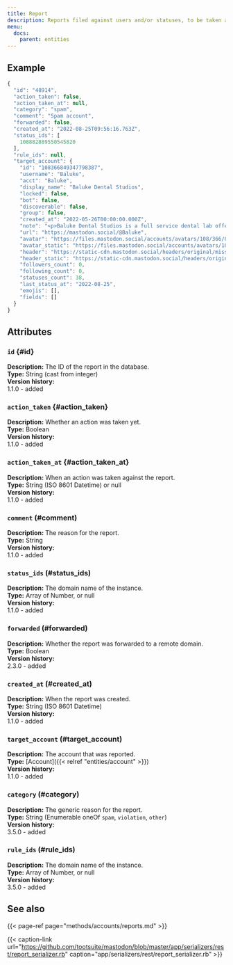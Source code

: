 ```yaml
---
title: Report
description: Reports filed against users and/or statuses, to be taken action on by moderators.
menu:
  docs:
    parent: entities
---
```


## Example

```javascript
{
  "id": "48914",
  "action_taken": false,
  "action_taken_at": null,
  "category": "spam",
  "comment": "Spam account",
  "forwarded": false,
  "created_at": "2022-08-25T09:56:16.763Z",
  "status_ids": [
    108882889550545820
  ],
  "rule_ids": null,
  "target_account": {
    "id": "108366849347798387",
    "username": "Baluke",
    "acct": "Baluke",
    "display_name": "Baluke Dental Studios",
    "locked": false,
    "bot": false,
    "discoverable": false,
    "group": false,
    "created_at": "2022-05-26T00:00:00.000Z",
    "note": "<p>Baluke Dental Studios is a full service dental lab offering fabrication, staining, and digital services. Advanced technologies and a meticulous process ensure reduced chair time, lower costs, and better patient outcomes with beautiful smiles. Talk to a representative today.</p><p><a href=\"https://baluke.com/\" target=\"_blank\" rel=\"nofollow noopener noreferrer\"><span class=\"invisible\">https://</span><span class=\"\">baluke.com/</span><span class=\"invisible\"></span></a></p>",
    "url": "https://mastodon.social/@Baluke",
    "avatar": "https://files.mastodon.social/accounts/avatars/108/366/849/347/798/387/original/dbcfe99ed5def0f4.png",
    "avatar_static": "https://files.mastodon.social/accounts/avatars/108/366/849/347/798/387/original/dbcfe99ed5def0f4.png",
    "header": "https://static-cdn.mastodon.social/headers/original/missing.png",
    "header_static": "https://static-cdn.mastodon.social/headers/original/missing.png",
    "followers_count": 0,
    "following_count": 0,
    "statuses_count": 38,
    "last_status_at": "2022-08-25",
    "emojis": [],
    "fields": []
  }
}
```

## Attributes

### `id` {#id}

**Description:** The ID of the report in the database.\
**Type:** String (cast from integer)\
**Version history:**\
1.1.0 - added

### `action_taken` {#action_taken}

**Description:** Whether an action was taken yet.\
**Type:** Boolean\
**Version history:**\
1.1.0 - added

### `action_taken_at` {#action_taken_at}

**Description:** When an action was taken against the report.\
**Type:** String (ISO 8601 Datetime) or null\
**Version history:**\
1.1.0 - added

### `comment` (#comment)

**Description:** The reason for the report.\
**Type:** String\
**Version history:**\
1.1.0 - added

### `status_ids` (#status_ids)

**Description:** The domain name of the instance.\
**Type:** Array of Number, or null\
**Version history:**\
1.1.0 - added

### `forwarded` (#forwarded)

**Description:** Whether the report was forwarded to a remote domain.\
**Type:** Boolean\
**Version history:**\
2.3.0 - added

### `created_at` (#created_at)

**Description:** When the report was created.\
**Type:** String (ISO 8601 Datetime)\
**Version history:**\
1.1.0 - added

### `target_account` (#target_account)

**Description:** The account that was reported.\
**Type:** [Account]({{< relref "entities/account" >}})\
**Version history:**\
1.1.0 - added

### `category` (#category)

**Description:** The generic reason for the report.\
**Type:** String (Enumerable oneOf `spam`, `violation`, `other`)\
**Version history:**\
3.5.0 - added

### `rule_ids` (#rule_ids)

**Description:** The domain name of the instance.\
**Type:** Array of Number, or null\
**Version history:**\
3.5.0 - added

## See also

{{< page-ref page="methods/accounts/reports.md" >}}

{{< caption-link url="https://github.com/tootsuite/mastodon/blob/master/app/serializers/rest/report_serializer.rb" caption="app/serializers/rest/report_serializer.rb" >}}



